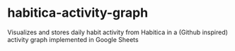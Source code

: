 # habitica-activity-graph
Visualizes and stores daily habit activity from Habitica in a (Github inspired) activity graph implemented in Google Sheets

